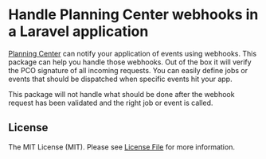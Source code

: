 # Handle Planning Center webhooks in a Laravel application

[Planning Center](https://planningcenteronline.com) can notify your application of events using webhooks. This package can help you 
handle those webhooks. Out of the box it will verify the PCO signature of all incoming requests. You can easily define jobs 
or events that should be dispatched when specific events hit your app.

This package will not handle what should be done after the webhook request has been validated and the right job or event is called.

## License

The MIT License (MIT). Please see [License File](LICENSE.md) for more information.
